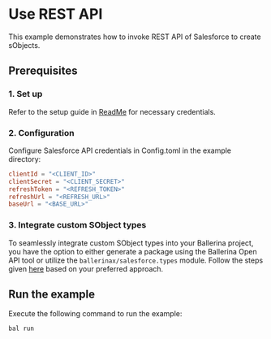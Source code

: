 # Use REST API 

This example demonstrates how to invoke REST API of Salesforce to create sObjects.

## Prerequisites

### 1. Set up
Refer to the setup guide in [ReadMe](../../../README.md) for necessary credentials.

### 2. Configuration

Configure Salesforce API credentials in Config.toml in the example directory:

```toml
clientId = "<CLIENT_ID>"
clientSecret = "<CLIENT_SECRET>"
refreshToken = "<REFRESH_TOKEN>"
refreshUrl = "<REFRESH_URL>"
baseUrl = "<BASE_URL>"
```

### 3. Integrate custom SObject types

To seamlessly integrate custom SObject types into your Ballerina project, you have the option to either generate a package using the Ballerina Open API tool or utilize the `ballerinax/salesforce.types` module. Follow the steps given [here](https://github.com/ballerina-platform/module-ballerinax-salesforce/blob/master/ballerina/modules/types/Module.md) based on your preferred approach.

## Run the example

Execute the following command to run the example:

```bash
bal run
```
